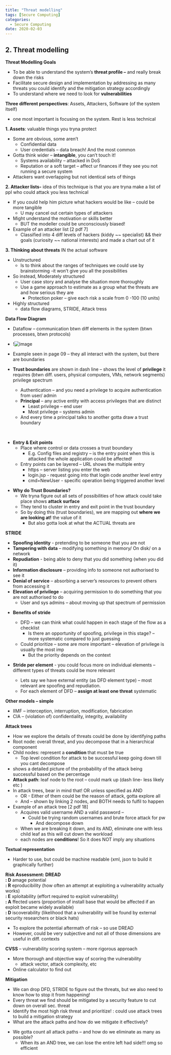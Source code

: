 ```yaml
---
title: "Threat modelling"
tags: [Secure Computing]
categories:
  - Secure Computing
date: 2020-02-03
---
```

## **2. Threat modelling**


**Threat Modelling Goals**
  - To be able to understand the system’s **threat profile –** and really break
    down the risks
  - Facilitate secure design and implementation by
    <span class="underline">addressing</span> as many threats you could
    identify and the <span class="underline">mitigation strategy</span>
    accordingly
  - To understand where we need to look for **vulnerabilities**


**Three different perspectives**: Assets, Attackers, Software (of the
system itself)
  - one most important is focusing on the system. Rest is less technical

**1. Assets**: valuable things you tryna protect
  - Some are obvious, some aren’t
      - Confidential data
      - User credentials – data breach\! And the most common
  - Gotta think wider – **intangible**, you can’t touch it\!
      - Systems availability – attacked in DoS
      - Reputation or a soft target – affect ur finances if they see you
        not running a secure system
  - Attackers want overlapping but not identical sets of things

**2. Attacker lists-** idea of this technique is that you are tryna make
a list of ppl who could attack you less technical
  - If you could help him picture what hackers would be like – could be
    more tangible
      - U may cancel out certain types of attackers
  - Might understand the motivation or skills better
      - BUT the modeller could be unconsciously biased\!
  - Example of an attacker list \[2 pdf 7\]
      - Classified into 4 diff levels of hackers (kiddy \~\~ specialist)
        && their goals (curiosity \~\~ national interests) and made a
        chart out of it

**3. Thinking about threats** IN the actual software
  - Unstructured
      - Is to think about the ranges of techniques we could use by
        <span class="underline">brainstorming</span> -it won’t give you
        all the possibilities
  - So instead, Moderately structured
      - <span class="underline">User case story</span> and analyse the
        situation more thoroughly
      - Use a <span class="underline">game approach</span> to estimate
        as a group what the threats are and how serious they are
          - Protection poker – give each risk a scale from 0 -100 (10
            units)
  - Highly structured
      - data flow diagrams, STRIDE, Attack tress

**Data Flow Diagram**
  - Dataflow – communication btwn diff elements in the system (btwn
    processes, btwn protocols)
  - !![image](https://user-images.githubusercontent.com/33334078/74365109-53ea9500-4dc5-11ea-8b12-a034d86e7f45.png)
  - Example seen in page 09 – they all interact with the system, but
    there are boundaries

  - **Trust boundaries** are shown in dash line – shows the level of
    **privilege** it requires (btwn diff. users, physical computers,
    VMs, network segments) privilege spectrum
      - Authentication – and you need a privilege to acquire
        authentication from user/ admin
      - **Principal** – any active entity with access privileges that
        are distinct
          - Least privilege – end user
          - Most privilege – systems admin
      - And every time a principal talks to another gotta draw a trust
        boundary

</br>

  - **Entry & Exit points**
      - Place where control or data crosses a trust boundary
          - E.g. Config files and registry – is the entry point when
            this is attacked the whole application could be affected\!
      - Entry points can be layered – URL shows the multiple entry
          - https – server listing you enter the web
          - login.jsp - request going into that login code another level
            entry
          - cmd=NewUser - specific operation being triggered another
            level

<!-- end list -->

  - **Why do Trust Boundaries?**
      - We tryna figure out all sets of possibilities of how attack
        could take place shows **attack surface**
      - They tend to cluster in entry and exit point in the trust
        boundary
      - So by doing this (trust boundaries), we are mapping out **where
        we are looking at\!** the value of it
          - But also gotta look at what the ACTUAL threats are

**STRIDE**
  - **Spoofing identity** - pretending to be someone that you are not
  - **Tampering with data** – modifying something in memory/ On disk/ on
    a network
  - **Repudiation** - being able to deny that you did something (when
    you did it)
  - **Information disclosure** – providing info to someone not
    authorised to see it
  - **Denial of service** – absorbing a server’s resources to prevent
    others from accessing it
  - **Elevation of privilege** – acquiring permission to do something
    that you are not authorised to do
      - User and sys admins – about moving up that spectrum of
        permission

<!-- end list -->

  - **Benefits of stride**
      - DFD – we can think what could happen in each stage of the flow
        as a checklist
          - Is there an opportunity of spoofing, privilege in this
            stage? – more <span class="underline">systematic</span>
            compared to just guessing
      - Could <span class="underline">prioritize</span> – some are more
        important – elevation of privilege is usually the most imp
          - But the priority depends on the context


  - **Stride per element** - you could focus more on individual elements
    – different types of threats could be more relevant
      - Lets say we have external entity (as DFD element type) – most
        relevant are spoofing and repudiation.
      - For each element of DFD – **assign at least one threat**
        systematic

**Other models – simple**
  - IIMF – interception, interruption, modification, fabrication
  - CIA – (violation of) confidentiality, integrity, availability

**Attack trees**
  - How we explore the details of threats could be done by identifying
    paths
  - <span class="underline">Root node</span>: overall threat, and you
    decompose that in a hierarchical component
  - <span class="underline">Child nodes</span>: represent a
    **condition** that must be true
      - Top level condition for attack to be successful keep going down
        till you cant decompose
  - shows a detailed picture of the probability of the attack being
    successful based on the percentage
  - **Attack path**: leaf node to the root – could mark up (dash line-
    less likely etc )
  - In attack trees, bear in mind that\! OR unless specified as AND
      - OR - Either of them could be the reason of attack, gotta explore
        all
      - And – shown by linking 2 nodes, and BOTH needs to fulfil to
        happen
  - Example of an attack tree \[2 pdf 18\]
      - Acquires valid username AND a valid password –
          - Could be trying random usernames and brute force attack for
            pw
              - And decompose down
      - When we are breaking it down, and its AND, eliminate one with
        less child leaf as this will cut down the workload
      - each nodes are **conditions**\! So it does NOT imply any
        situations

**Textual representation**
  - Harder to use, but could be machine readable (xml, json to build it
    graphically further)

**Risk Assessment: DREAD**  
**: D** amage potential  
**: R** eproducibility (how often an attempt at exploiting a
vulnerability actually works)  
**: E** xploitability (effort required to exploit vulnerability)  
**: A** ffected users (proportion of install base that would be affected
if an exploit became widely available)  
**: D** iscoverability (likelihood that a vulnerability will be found by
external security researchers or black hats)  
  - To explore the potential aftermath of risk – so use DREAD
  - However, could be very subjective and not all of those dimensions
    are useful in diff. contexts

**CVSS** – vulnerability scoring system – more rigorous approach
  - More thorough and objective way of scoring the vulnerability
      - attack vector, attack complexity, etc
  - Online calculator to find out

**Mitigation**
  - We can drop DFD, STRIDE to figure out the threats, but we also need
    to know how to stop it from happening\!
  - Every threat we find should be mitigated by a
    <span class="underline">security feature</span> to cut down on
    overall sec. threat
  - Identify the most high risk threat and prioritize\!
: could use attack trees to build a mitigation strategy
  - What are the attack paths and how do we mitigate it effectively?
<!-- end list -->
  - We gotta count all attack paths – and how do we eliminate as many as
    possible?
      - When its an AND tree, we can lose the entire left had side\!\!\!
        omg so efficient

